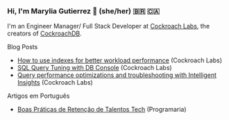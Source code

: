 ### Hi, I'm Marylia Gutierrez 👋 (she/her) 🇧🇷 🇨🇦

I'm an Engineer Manager/ Full Stack Developer at [Cockroach Labs](https://www.cockroachlabs.com/), the creators of [CockroachDB](https://github.com/cockroachdb/cockroach).

Blog Posts
- [How to use indexes for better workload performance](https://www.cockroachlabs.com/blog/indexes-for-better-workload-performance/) (Cockroach Labs)
- [SQL Query Tuning with DB Console](https://www.cockroachlabs.com/blog/dbconsole-query-tuning/) (Cockroach Labs)
- [Query performance optimizations and troubleshooting with Intelligent Insights](https://www.cockroachlabs.com/blog/query-performance-optimization/) (Cockroach Labs)

Artigos em Português
- [Boas Práticas de Retenção de Talentos Tech](https://www.programaria.org/retencao-de-talentos-tech/) (Programaria)



<!--
**maryliag/maryliag** is a ✨ _special_ ✨ repository because its `README.md` (this file) appears on your GitHub profile.

Here are some ideas to get you started:

- 🔭 I’m currently working on ...
- 🌱 I’m currently learning ...
- 👯 I’m looking to collaborate on ...
- 🤔 I’m looking for help with ...
- 💬 Ask me about ...
- 📫 How to reach me: ...
- 😄 Pronouns: ...
- ⚡ Fun fact: ...
-->
